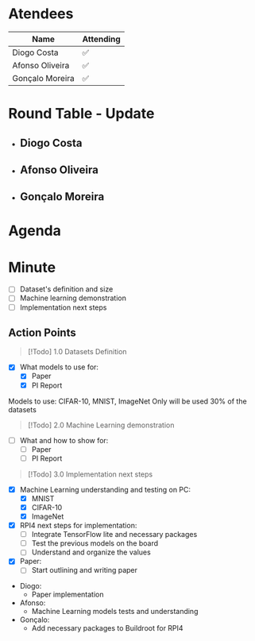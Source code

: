 
# Atendees

| Name            | Attending |
| --------------- | --------- |
| Diogo Costa     | ✅         |
| Afonso Oliveira | ✅         |
| Gonçalo Moreira | ✅         |

# Round Table - Update

 - Diogo Costa
	 - 
 - Afonso Oliveira
	 - 
 - Gonçalo Moreira
	 - 

# Agenda


# Minute
- [ ] Dataset's definition and size
- [ ] Machine learning demonstration
- [ ] Implementation next steps
## Action Points

>[!Todo] 1.0 Datasets Definition
- [x] What models to use for:
	- [x] Paper
	- [x] PI Report

Models to use: CIFAR-10, MNIST, ImageNet
Only will be used 30% of the datasets

>[!Todo] 2.0 Machine Learning demonstration
- [ ] What and how to show for:
	- [ ] Paper
	- [ ] PI Report

>[!Todo] 3.0 Implementation next steps
- [x] Machine Learning understanding and testing on PC:
	- [x] MNIST
	- [x] CIFAR-10
	- [x] ImageNet
- [x] RPI4 next steps for implementation:
	- [ ] Integrate TensorFlow lite and necessary packages
	- [ ] Test the previous models on the board
	- [ ] Understand and organize the values
- [x] Paper:
	- [ ] Start outlining and writing paper

- Diogo:
	- Paper implementation
- Afonso: 
	- Machine Learning models tests and understanding
- Gonçalo: 
	- Add necessary packages to Buildroot for RPI4
